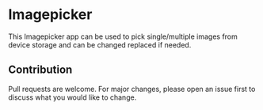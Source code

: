 # Imagepicker

This Imagepicker app can be used to pick single/multiple images from device storage and can be changed replaced if needed.

## Contribution
Pull requests are welcome. For major changes, please open an issue first to discuss what you would like to change.
